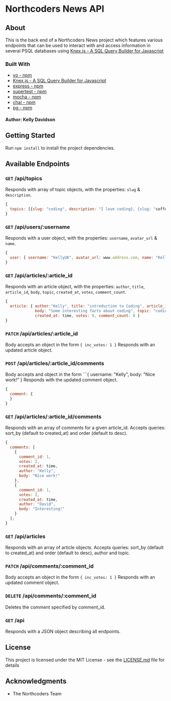 # Northcoders News API

## About

This is the back end of a Northcoders News project which features various endpoints that can be used to interact with and access information in several PSQL databases using [Knex.js - A SQL Query Builder for Javascript](https://knexjs.org/)

### Built With

- [yo - npm](https://www.npmjs.com/package/yo)
- [Knex.js - A SQL Query Builder for Javascript](https://knexjs.org/)
- [express - npm](https://www.npmjs.com/package/express)
- [supertest - npm](https://www.npmjs.com/package/supertest)
- [mocha - npm](https://www.npmjs.com/package/mocha)
- [chai - npm](https://www.npmjs.com/package/chai)
- [pg - npm](https://www.npmjs.com/package/pg)

#### Author: Kelly Davidson

## Getting Started

Run `npm install` to install the project dependencies.

## Available Endpoints

### `GET` /api/topics

Responds with array of topic objects, with the properties: `slug` & `description`.

```javascript
{
  topics: [{slug: "coding", description: "I love coding}, {slug: "coffee", description: "I love coffee}];
}
```

### `GET` /api/users/:username

Responds with a user object, with the properties: `username`, `avatar_url` & `name`.

```javascript
{
  user: { username: "KellyUK", avatar_url: www.address.com, name: "Kelly" }
}
```

### `GET` /api/articles/:article_id

Responds with an article object, with the properties: `author`, `title`, `article_id`, `body`, `topic`, `created_at`, `votes`, `comment_count`.

```javascript
{
  article: { author:"Kelly", title: "introduction to Coding", article_id: 1,
             body: "Some interesting facts about coding", topic: "coding",
             created_at: time, votes: 0, comment_count: 0 }
}
```

### `PATCH` /api/articles/:article_id

Body accepts an object in the form `{ inc_votes: 1 }`
Responds with an updated article object.

### `POST` /api/articles/:article_id/comments

Body accepts and object in the form ```{ username: "Kelly", body: "Nice work!" }
Responds with the updated comment object.

```javascript
{
  comment: {
  }
}
```

### `GET` /api/articles/:article_id/comments

Responds with an array of comments for a given article_id.
Accepts queries: sort_by (default to created_at) and order (default to desc).

```javascript
{
  comments: [
    {
      comment_id: 1,
      votes: 2,
      created_at: time,
      author: "Kelly",
      body: "Nice work!"
    },
    {
      comment_id: 1,
      votes: 2,
      created_at: time,
      author: "David",
      body: "Interesting!"
    }
  ];
}
```

### `GET` /api/articles

Responds with an array of article objects.
Accepts queries: sort_by (default to created_at) and order (default to desc), author and topic.

### `PATCH` /api/comments/:comment_id

Body accepts an object in the form `{ inc_votes: 1 }`
Responds with an updated comment object.

### `DELETE` /api/comments/:comment_id

Deletes the comment specified by comment_id.

### `GET` /api

Responds with a JSON object describing all endpoints.

## License

This project is licensed under the MIT License - see the [LICENSE.md](LICENSE.md) file for details

## Acknowledgments

- The Northcoders Team
